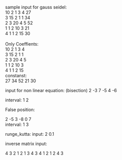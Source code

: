 sample input for gauss seidel:<br>
10 2 1 3 4 27<br>
3 15 2 1 1 34<br>
2 3 20 4 5 52<br>
1 1 2 10 3 21<br>
4 1 1 2 15 30<br><br>
Only Coeffients:<br>
10 2 1 3 4 <br>
3 15 2 1 1 <br>
2 3 20 4 5 <br>
1 1 2 10 3 <br>
4 1 1 2 15 <br>
constanst:<br>
27 34 52 21 30

input for non linear equation:
(bisection)
2 -3 7 -5 4 -6<br>

interval: 1 2

False position:

2 -5 3 -8 0 7<br>
interval: 1 3

runge_kutta:
input: 2 0.1

inverse matrix input:

4 3 2 1
2 1 3 4
3 4 1 2
1 2 4 3
